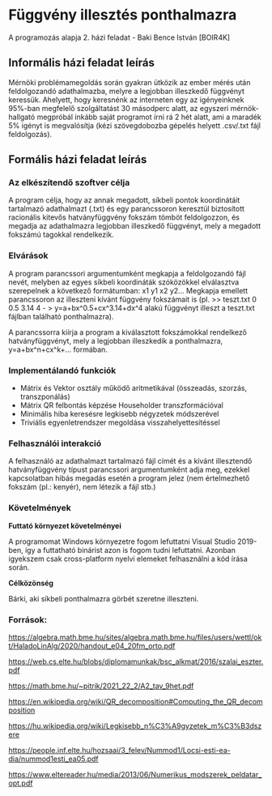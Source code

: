 # Függvény illesztés ponthalmazra
A programozás alapja 2. házi feladat - Baki Bence István [BOIR4K]
## Informális házi feladat leírás
Mérnöki problémamegoldás során gyakran ütközik az ember mérés után feldolgozandó adathalmazba, melyre a legjobban illeszkedő függvényt keressük. Ahelyett, hogy keresnénk az interneten egy az igényeinknek 95%-ban megfelelő szolgáltatást 30 másodperc alatt, az egyszeri mérnök-hallgató megpróbál inkább saját programot írni rá 2 hét alatt, ami a maradék 5% igényt is megvalósítja (kézi szövegdobozba gépelés helyett .csv/.txt fájl feldolgozás).
## Formális házi feladat leírás
### Az elkészítendő szoftver célja
A program célja, hogy az annak megadott, síkbeli pontok koordinátáit tartalmazó adathalmazt (.txt) és egy parancssoron keresztül biztosított racionális kitevős hatványfüggvény fokszám tömböt feldolgozzon, és megadja az adathalmazra legjobban illeszkedő függvényt, mely a megadott fokszámú tagokkal rendelkezik.
### Elvárások
A program parancssori argumentumként megkapja a feldolgozandó fájl nevét, melyben az egyes síkbeli koordináták szóközökkel elválasztva szerepelnek a következő formátumban: x1 y1 x2 y2… Megkapja emellett parancssoron az illeszteni kívánt függvény fokszámait is (pl. >> teszt.txt 0 0.5 3.14 4 - > y=a+bx^0.5+cx^3.14+dx^4 alakú függvényt illeszt a teszt.txt fájlban található ponthalmazra).

A parancssorra kiírja a program a kiválasztott fokszámokkal rendelkező hatványfüggvényt, mely a legjobban illeszkedik a ponthalmazra, y=a+bx^n+cx^k+… formában.
### Implementálandó funkciók
*	Mátrix és Vektor osztály működő aritmetikával (összeadás, szorzás, transzponálás)
*	Mátrix QR felbontás képzése Householder transzformációval
*	Minimális hiba keresésre legkisebb négyzetek módszerével
*	Triviális egyenletrendszer megoldása visszahelyettesítéssel


### Felhasználói interakció
A felhasználó az adathalmazt tartalmazó fájl címét és a kívánt illesztendő hatványfüggvény típust parancssori argumentumként adja meg, ezekkel kapcsolatban hibás megadás esetén a program jelez (nem értelmezhető fokszám (pl.: kenyér), nem létezik a fájl stb.)

### Követelmények
**Futtató környezet követelményei**

A programomat Windows környezetre fogom lefuttatni Visual Studio 2019-ben, így a futtatható binárist azon is fogom tudni lefuttatni. Azonban igyekszem csak cross-platform nyelvi elemeket felhasználni a kód írása során.

**Célközönség**

Bárki, aki síkbeli ponthalmazra görbét szeretne illeszteni.




### Források:
https://algebra.math.bme.hu/sites/algebra.math.bme.hu/files/users/wettl/okt/HaladoLinAlg/2020/handout_e04_20fm_orto.pdf

https://web.cs.elte.hu/blobs/diplomamunkak/bsc_alkmat/2016/szalai_eszter.pdf

https://math.bme.hu/~pitrik/2021_22_2/A2_tav_9het.pdf

https://en.wikipedia.org/wiki/QR_decomposition#Computing_the_QR_decomposition

https://hu.wikipedia.org/wiki/Legkisebb_n%C3%A9gyzetek_m%C3%B3dszere

https://people.inf.elte.hu/hozsaai/3_felev/Nummod1/Locsi-esti-ea-dia/nummod1esti_ea05.pdf

https://www.eltereader.hu/media/2013/06/Numerikus_modszerek_peldatar_opt.pdf
